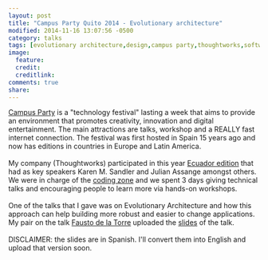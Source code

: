 ```yaml
---
layout: post
title: "Campus Party Quito 2014 - Evolutionary architecture"
modified: 2014-11-16 13:07:56 -0500
category: talks
tags: [evolutionary architecture,design,campus party,thoughtworks,software,talks]
image:
  feature:
  credit:
  creditlink:
comments: true
share:
---
```


[Campus Party](http://www.campus-party.org/) is a "technology festival" lasting a week that aims to provide an environment that promotes creativity, innovation and digital entertainment. The main attractions are talks, workshop and a REALLY fast internet connection. The festival was first hosted in Spain 15 years ago and now has editions in countries in Europe and Latin America.
<br/><br/>
My company (Thoughtworks) participated in this year [Ecuador edition](http://www.campus-party.com.ec/2014/index.html) that had as key speakers Karen M. Sandler and Julian Assange amongst others. We were in charge of the [coding zone](http://www.campus-party.com.ec/2014/Coding_Zone_2014.html) and we spent 3 days giving technical talks and encouraging people to learn more via hands-on workshops.
<br/><br/>
One of the talks that I gave was on Evolutionary Architecture and how this approach can help building more robust and easier to change applications. My pair on the talk [Fausto de la Torre](http://faustodelatog.wordpress.com/2014/10/06/arquitecturas-evolutivas/) uploaded the [slides](http://faustodelatog.wordpress.com/2014/10/06/arquitecturas-evolutivas/) of the talk.
<br/><br/>
DISCLAIMER: the slides are in Spanish. I'll convert them into English and upload that version soon.
